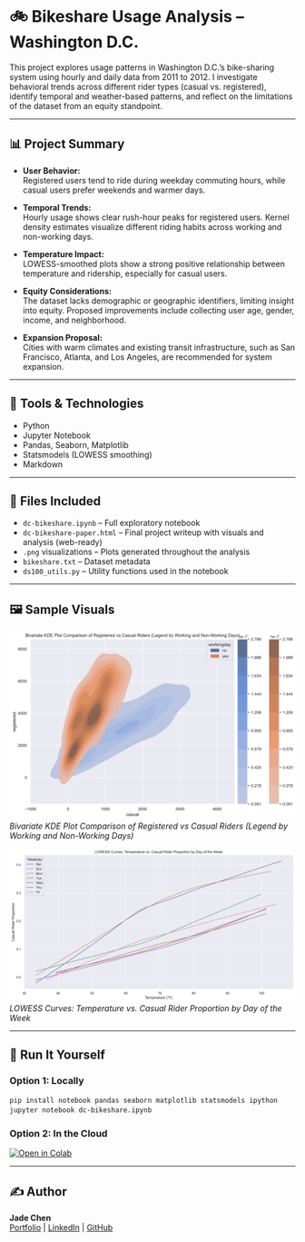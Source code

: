 # 🚲 Bikeshare Usage Analysis – Washington D.C.

This project explores usage patterns in Washington D.C.’s bike-sharing system using hourly and daily data from 2011 to 2012. I investigate behavioral trends across different rider types (casual vs. registered), identify temporal and weather-based patterns, and reflect on the limitations of the dataset from an equity standpoint.

---

## 📊 Project Summary

- **User Behavior:**  
  Registered users tend to ride during weekday commuting hours, while casual users prefer weekends and warmer days.

- **Temporal Trends:**  
  Hourly usage shows clear rush-hour peaks for registered users. Kernel density estimates visualize different riding habits across working and non-working days.

- **Temperature Impact:**  
  LOWESS-smoothed plots show a strong positive relationship between temperature and ridership, especially for casual users.

- **Equity Considerations:**  
  The dataset lacks demographic or geographic identifiers, limiting insight into equity. Proposed improvements include collecting user age, gender, income, and neighborhood.

- **Expansion Proposal:**  
  Cities with warm climates and existing transit infrastructure, such as San Francisco, Atlanta, and Los Angeles, are recommended for system expansion.

---

## 🧰 Tools & Technologies

- Python
- Jupyter Notebook
- Pandas, Seaborn, Matplotlib
- Statsmodels (LOWESS smoothing)
- Markdown

---

## 📁 Files Included

- `dc-bikeshare.ipynb` – Full exploratory notebook
- `dc-bikeshare-paper.html` – Final project writeup with visuals and analysis (web-ready)
- `.png` visualizations – Plots generated throughout the analysis
- `bikeshare.txt` – Dataset metadata
- `ds100_utils.py` – Utility functions used in the notebook

---

## 🖼️ Sample Visuals

![Bivariate KDE Plot](images/Bivariate_KDE_Plot_Comparison_of_Registered_vs_Casual_Riders_Legend_by_Working_and_Non_Working_Days.png)
*Bivariate KDE Plot Comparison of Registered vs Casual Riders (Legend by Working and Non-Working Days)*

![LOWESS Curves](images/LOWESS_Curves_Temperature_vs_Casual_Rider_Proportion_by_Day_of_the_Week.png)
*LOWESS Curves: Temperature vs. Casual Rider Proportion by Day of the Week*

---

## 🚀 Run It Yourself

### Option 1: Locally
```bash
pip install notebook pandas seaborn matplotlib statsmodels ipython
jupyter notebook dc-bikeshare.ipynb
```

### Option 2: In the Cloud
[![Open in Colab](https://colab.research.google.com/assets/colab-badge.svg)](https://colab.research.google.com/github/jad3ch3n/dc-bikeshare/blob/main/dc-bikeshare.ipynb)

---

## ✍️ Author

**Jade Chen**  
[Portfolio](https://jad3ch3n.github.io/) | [LinkedIn](https://www.linkedin.com/in/jad3ch3n) | [GitHub](https://github.com/jad3ch3n)
